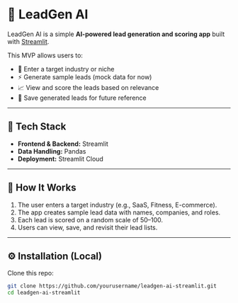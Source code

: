 # 🚀 LeadGen AI

LeadGen AI is a simple **AI-powered lead generation and scoring app** built with [Streamlit](https://streamlit.io/).

This MVP allows users to:
- 🎯 Enter a target industry or niche  
- ⚡ Generate sample leads (mock data for now)
- 📈 View and score the leads based on relevance
- 💾 Save generated leads for future reference

---

## 🧱 Tech Stack

- **Frontend & Backend:** Streamlit  
- **Data Handling:** Pandas  
- **Deployment:** Streamlit Cloud  

---

## 🧠 How It Works

1. The user enters a target industry (e.g., SaaS, Fitness, E-commerce).  
2. The app creates sample lead data with names, companies, and roles.  
3. Each lead is scored on a random scale of 50–100.  
4. Users can view, save, and revisit their lead lists.

---

## ⚙️ Installation (Local)

Clone this repo:

```bash
git clone https://github.com/yourusername/leadgen-ai-streamlit.git
cd leadgen-ai-streamlit

